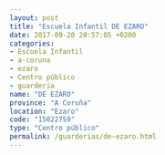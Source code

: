 ```yaml
---
layout: post
title: "Escuela Infantil DE EZARO"
date: 2017-09-20 20:57:05 +0200
categories:
- Escuela Infantil
- a-coruna
- ezaro
- Centro público
- guarderia
name: "DE EZARO"
province: "A Coruña"
location: "Ezaro"
code: "15022759"
type: "Centro público"
permalink: /guarderias/de-ezaro.html
---
```


